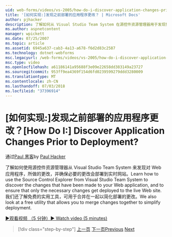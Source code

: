 ```yaml
---
uid: web-forms/videos/vs-2005/how-do-i-discover-application-changes-prior-to-deployment
title: '[如何实现:]发现之前部署的应用程序更改？ | Microsoft Docs'
author: pjhacker
description: 了解如何从 Visual Studio Team System 在源控件资源管理器用于发现到 Web 应用程序，和 ensur 所做的更改...
ms.author: aspnetcontent
manager: wpickett
ms.date: 07/25/2007
ms.topic: article
ms.assetid: 6945a637-cab3-4a13-a678-f6d2d83c2587
ms.technology: dotnet-webforms
msc.legacyurl: /web-forms/videos/vs-2005/how-do-i-discover-application-changes-prior-to-deployment
msc.type: video
ms.openlocfilehash: a61186141a95688f3e09e22658dd383149a23727
ms.sourcegitcommit: 953ff9ea4369f154d6fd0239599279ddd3280009
ms.translationtype: MT
ms.contentlocale: zh-CN
ms.lasthandoff: 07/03/2018
ms.locfileid: "37396914"
---
```

<a name="how-do-i-discover-application-changes-prior-to-deployment"></a><span data-ttu-id="da986-104">[如何实现:]发现之前部署的应用程序更改？</span><span class="sxs-lookup"><span data-stu-id="da986-104">[How Do I:] Discover Application Changes Prior to Deployment?</span></span>
====================
<span data-ttu-id="da986-105">通过[Paul 黑客](https://github.com/pjhacker)</span><span class="sxs-lookup"><span data-stu-id="da986-105">by [Paul Hacker](https://github.com/pjhacker)</span></span>

<span data-ttu-id="da986-106">了解如何使用源控件资源管理器从 Visual Studio Team System 来发现对 Web 应用程序，所做的更改，并确保必要的更改会部署到实时网站。</span><span class="sxs-lookup"><span data-stu-id="da986-106">Learn how to use the Source Control Explorer from Visual Studio Team System to discover the changes that have been made to your Web application, and to ensure that only the necessary changes get deployed to the live Web site.</span></span> <span data-ttu-id="da986-107">我们还了解免费的实用工具，可用于合并在一起以简化部署的更改。</span><span class="sxs-lookup"><span data-stu-id="da986-107">We also look at a free utility that allows you to merge changes together to simplify deployment.</span></span>

[<span data-ttu-id="da986-108">&#9654;观看视频 （5 分钟）</span><span class="sxs-lookup"><span data-stu-id="da986-108">&#9654; Watch video (5 minutes)</span></span>](https://channel9.msdn.com/Blogs/ASP-NET-Site-Videos/how-do-i-discover-application-changes-prior-to-deployment)

> [!div class="step-by-step"]
> <span data-ttu-id="da986-109">[上一页](how-do-i-publish-and-analyze-test-results.md)
> [下一页](how-do-i-implement-continuous-integration-with-team-foundation.md)</span><span class="sxs-lookup"><span data-stu-id="da986-109">[Previous](how-do-i-publish-and-analyze-test-results.md)
[Next](how-do-i-implement-continuous-integration-with-team-foundation.md)</span></span>
